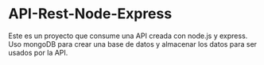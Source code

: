 # API-Rest-Node-Express
Este es un proyecto que consume una API creada con node.js y express.
Uso mongoDB para crear una base de datos y almacenar los datos para ser usados por la API.
